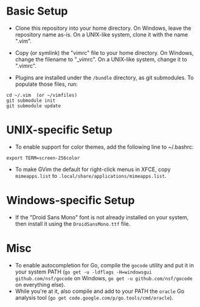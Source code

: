 # Basic Setup

* Clone this repository into your home directory.  On Windows, leave the repository name as-is.  On a UNIX-like system, clone it with the name ".vim".

* Copy (or symlink) the "vimrc" file to your home directory.  On Windows, change the filename to "\_vimrc".  On a UNIX-like system, change it to ".vimrc".

* Plugins are installed under the `/bundle` directory, as git submodules.  To populate those files, run:

```
cd ~/.vim  (or ~/vimfiles)
git submodule init
git submodule update
```

# UNIX-specific Setup

* To enable support for color themes, add the following line to ~/.bashrc:

```
export TERM=screen-256color
```

* To make GVim the default for right-click menus in XFCE, copy `mimeapps.list` to `.local/share/applications/mimeapps.list`.

# Windows-specific Setup

* If the "Droid Sans Mono" font is not already installed on your system, then install it using the `DroidSansMono.ttf` file.

# Misc

* To enable autocompletion for Go, compile the `gocode` utility and put it in your system PATH (`go get -u -ldflags -H=windowsgui github.com/nsf/gocode` on Windows, `go get -u github.com/nsf/gocode` on everything else).
* While you're at it, also compile and add to your PATH the `oracle` Go analysis tool (`go get code.google.com/p/go.tools/cmd/oracle`).
